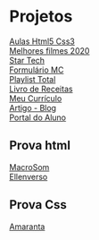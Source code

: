 # Projetos
[Aulas Html5 Css3](https://github.com/Ellen172/Aula_Html5_Css3) <br/>
[Melhores filmes 2020](https://github.com/Ellen172/Melhores-filmes-2020) <br/>
[Star Tech](https://github.com/Ellen172/Star-Tech) <br/>
[Formulário MC](https://github.com/Ellen172/Formulario-MC) <br/>
[Playlist Total](https://github.com/Ellen172/Playlist-Total) <br/>
[Livro de Receitas](https://github.com/Ellen172/Livro-receitas) <br/>
[Meu Currículo](https://github.com/Ellen172/Meu-Curriculo) <br/>
[Artigo - Blog](https://github.com/Ellen172/Artigo-Blog)<br/>
[Portal do Aluno](https://github.com/Ellen172/PortalDoAluno)

## Prova html
[MacroSom](https://github.com/Ellen172/MacroSom) <br/>
[Ellenverso](https://github.com/Ellen172/Ellenverso) <br/>

## Prova Css
[Amaranta](https://github.com/Ellen172/Amaranta) <br/>
